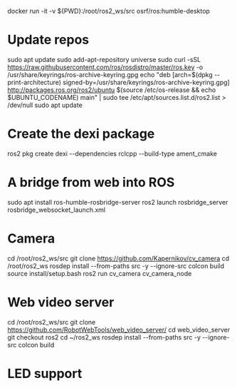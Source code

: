 docker run -it -v ${PWD}:/root/ros2_ws/src osrf/ros:humble-desktop

# Update repos

sudo apt update
sudo add-apt-repository universe
sudo curl -sSL https://raw.githubusercontent.com/ros/rosdistro/master/ros.key -o /usr/share/keyrings/ros-archive-keyring.gpg
echo "deb [arch=$(dpkg --print-architecture) signed-by=/usr/share/keyrings/ros-archive-keyring.gpg] http://packages.ros.org/ros2/ubuntu $(source /etc/os-release && echo $UBUNTU_CODENAME) main" | sudo tee /etc/apt/sources.list.d/ros2.list > /dev/null
sudo apt update

# Create the dexi package

ros2 pkg create dexi --dependencies rclcpp --build-type ament_cmake

# A bridge from web into ROS

sudo apt install ros-humble-rosbridge-server
ros2 launch rosbridge_server rosbridge_websocket_launch.xml

# Camera

cd /root/ros2_ws/src
git clone https://github.com/Kapernikov/cv_camera
cd /root/ros2_ws
rosdep install --from-paths src -y --ignore-src
colcon build
source install/setup.bash
ros2 run cv_camera cv_camera_node

# Web video server

cd /root/ros2_ws/src
git clone https://github.com/RobotWebTools/web_video_server/
cd web_video_server
git checkout ros2
cd ~/ros2_ws
rosdep install --from-paths src -y --ignore-src
colcon build

# LED support
